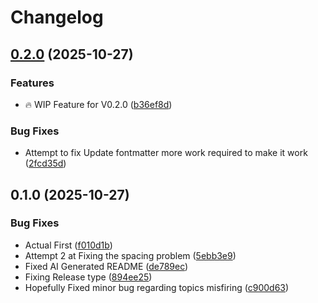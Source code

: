 # Changelog

## [0.2.0](https://github.com/ScottGibb/Gibbiverse-Link-Fixer/compare/v0.1.0...v0.2.0) (2025-10-27)

### Features

* :fire: WIP Feature for V0.2.0 ([b36ef8d](https://github.com/ScottGibb/Gibbiverse-Link-Fixer/commit/b36ef8de0a6d232274cb30a8aefe65dae25f83f5))

### Bug Fixes

* Attempt to fix Update fontmatter more work required to make it work ([2fcd35d](https://github.com/ScottGibb/Gibbiverse-Link-Fixer/commit/2fcd35d462d6944e3f13e9a7fb78911a027baa30))

## 0.1.0 (2025-10-27)

### Bug Fixes

* Actual First ([f010d1b](https://github.com/ScottGibb/Gibbiverse-Link-Fixer/commit/f010d1bd3b65829082eb882defafe910a0d5c2b4))
* Attempt 2 at Fixing the spacing problem ([5ebb3e9](https://github.com/ScottGibb/Gibbiverse-Link-Fixer/commit/5ebb3e957ee03b555de2ff1a25f65eacc4e66592))
* Fixed AI Generated README ([de789ec](https://github.com/ScottGibb/Gibbiverse-Link-Fixer/commit/de789ec1c78dc16708136e4967ca680f5968dfd7))
* Fixing Release type ([894ee25](https://github.com/ScottGibb/Gibbiverse-Link-Fixer/commit/894ee25d402f271a6aef158b27d91e0b26015871))
* Hopefully Fixed minor bug regarding topics misfiring ([c900d63](https://github.com/ScottGibb/Gibbiverse-Link-Fixer/commit/c900d6357a65f3a342786616b81a047de4d0c997))
